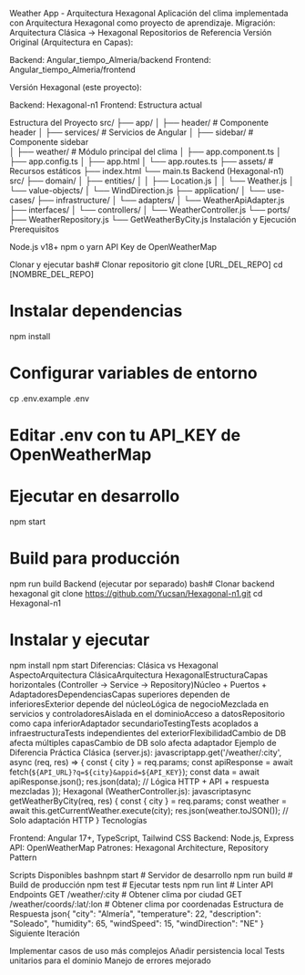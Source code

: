 Weather App - Arquitectura Hexagonal
Aplicación del clima implementada con Arquitectura Hexagonal como proyecto de aprendizaje.
Migración: Arquitectura Clásica → Hexagonal
Repositorios de Referencia
Versión Original (Arquitectura en Capas):

Backend: Angular_tiempo_Almeria/backend
Frontend: Angular_tiempo_Almeria/frontend

Versión Hexagonal (este proyecto):

Backend: Hexagonal-n1
Frontend: Estructura actual

Estructura del Proyecto
src/
├── app/
│   ├── header/              # Componente header
│   ├── services/            # Servicios de Angular
│   ├── sidebar/             # Componente sidebar  
│   ├── weather/             # Módulo principal del clima
│   ├── app.component.ts
│   ├── app.config.ts
│   ├── app.html
│   └── app.routes.ts
├── assets/                  # Recursos estáticos
├── index.html
└── main.ts
Backend (Hexagonal-n1)
src/
├── domain/
│   ├── entities/
│   │   ├── Location.js
│   │   └── Weather.js
│   └── value-objects/
│       └── WindDirection.js
├── application/
│   └── use-cases/
├── infrastructure/
│   └── adapters/
│       └── WeatherApiAdapter.js
├── interfaces/
│   └── controllers/
│       └── WeatherController.js
└── ports/
    ├── WeatherRepository.js
    └── GetWeatherByCity.js
Instalación y Ejecución
Prerequisitos

Node.js v18+
npm o yarn
API Key de OpenWeatherMap

Clonar y ejecutar
bash# Clonar repositorio
git clone [URL_DEL_REPO]
cd [NOMBRE_DEL_REPO]

# Instalar dependencias
npm install

# Configurar variables de entorno
cp .env.example .env
# Editar .env con tu API_KEY de OpenWeatherMap

# Ejecutar en desarrollo
npm start

# Build para producción
npm run build
Backend (ejecutar por separado)
bash# Clonar backend hexagonal
git clone https://github.com/Yucsan/Hexagonal-n1.git
cd Hexagonal-n1

# Instalar y ejecutar
npm install
npm start
Diferencias: Clásica vs Hexagonal
AspectoArquitectura ClásicaArquitectura HexagonalEstructuraCapas horizontales (Controller → Service → Repository)Núcleo + Puertos + AdaptadoresDependenciasCapas superiores dependen de inferioresExterior depende del núcleoLógica de negocioMezclada en servicios y controladoresAislada en el dominioAcceso a datosRepositorio como capa inferiorAdaptador secundarioTestingTests acoplados a infraestructuraTests independientes del exteriorFlexibilidadCambio de DB afecta múltiples capasCambio de DB solo afecta adaptador
Ejemplo de Diferencia Práctica
Clásica (server.js):
javascriptapp.get('/weather/:city', async (req, res) => {
  const { city } = req.params;
  const apiResponse = await fetch(`${API_URL}?q=${city}&appid=${API_KEY}`);
  const data = await apiResponse.json();
  res.json(data); // Lógica HTTP + API + respuesta mezcladas
});
Hexagonal (WeatherController.js):
javascriptasync getWeatherByCity(req, res) {
  const { city } = req.params;
  const weather = await this.getCurrentWeather.execute(city);
  res.json(weather.toJSON()); // Solo adaptación HTTP
}
Tecnologías

Frontend: Angular 17+, TypeScript, Tailwind CSS
Backend: Node.js, Express
API: OpenWeatherMap
Patrones: Hexagonal Architecture, Repository Pattern

Scripts Disponibles
bashnpm start          # Servidor de desarrollo
npm run build      # Build de producción
npm test           # Ejecutar tests
npm run lint       # Linter
API Endpoints
GET /weather/:city        # Obtener clima por ciudad
GET /weather/coords/:lat/:lon  # Obtener clima por coordenadas
Estructura de Respuesta
json{
  "city": "Almería",
  "temperature": 22,
  "description": "Soleado",
  "humidity": 65,
  "windSpeed": 15,
  "windDirection": "NE"
}
Siguiente Iteración

 Implementar casos de uso más complejos
 Añadir persistencia local
 Tests unitarios para el dominio
 Manejo de errores mejorado
